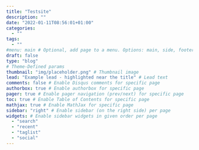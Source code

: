 ```yaml
---
title: "Testsite"
description: ""
date: "2022-01-11T08:56:01+01:00"
categories:
  - ""
tags:
  - ""
#menu: main # Optional, add page to a menu. Options: main, side, footer
draft: false
type: "blog"
# Theme-Defined params
thumbnail: "img/placeholder.png" # Thumbnail image
lead: "Example lead - highlighted near the title" # Lead text
comments: false # Enable Disqus comments for specific page
authorbox: true # Enable authorbox for specific page
pager: true # Enable pager navigation (prev/next) for specific page
toc: true # Enable Table of Contents for specific page
mathjax: true # Enable MathJax for specific page
sidebar: "right" # Enable sidebar (on the right side) per page
widgets: # Enable sidebar widgets in given order per page
  - "search"
  - "recent"
  - "taglist"
  - "social"
---
```

